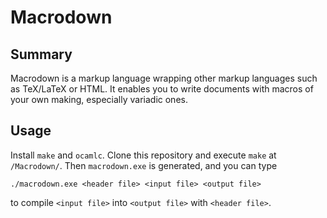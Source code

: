 # Macrodown

## Summary

Macrodown is a markup language wrapping other markup languages such as TeX/LaTeX or HTML.
It enables you to write documents with macros of your own making,
especially variadic ones.

## Usage

Install `make` and `ocamlc`.
Clone this repository and execute `make` at `/Macrodown/`.
Then `macrodown.exe` is generated, and you can type

    ./macrodown.exe <header file> <input file> <output file>

to compile `<input file>` into `<output file>` with `<header file>`.
